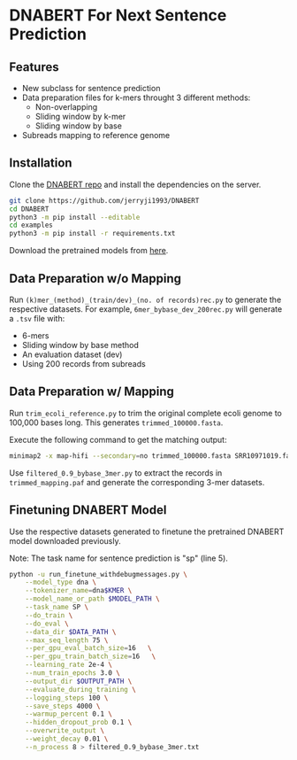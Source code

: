 # DNABERT For Next Sentence Prediction

<PROJECT DESCRIPTION HERE>

## Features

- New subclass for sentence prediction
- Data preparation files for k-mers throught 3 different methods:
  - Non-overlapping  
  - Sliding window by k-mer
  - Sliding window by base
- Subreads mapping to reference genome

## Installation

Clone the [DNABERT repo](https://github.com/jerryji1993/DNABERT) and install the dependencies on the server.

```sh
git clone https://github.com/jerryji1993/DNABERT
cd DNABERT
python3 -m pip install --editable
cd examples
python3 -m pip install -r requirements.txt
```

Download the pretrained models from [here](https://github.com/jerryji1993/DNABERT#32-download-pre-trained-dnabert).

## Data Preparation w/o Mapping
Run `(k)mer_(method)_(train/dev)_(no. of records)rec.py` to generate the respective datasets. For example, `6mer_bybase_dev_200rec.py` will generate a `.tsv` file with:
- 6-mers
- Sliding window by base method
- An evaluation dataset (dev)
- Using 200 records from subreads

## Data Preparation w/ Mapping
Run `trim_ecoli_reference.py` to trim the original complete ecoli genome to 100,000 bases long. This generates `trimmed_100000.fasta`.

Execute the following command to get the matching output:

```sh
minimap2 -x map-hifi --secondary=no trimmed_100000.fasta SRR10971019.fastq > trimmed_mapping.paf
```

Use `filtered_0.9_bybase_3mer.py` to extract the records in `trimmed_mapping.paf` and generate the corresponding 3-mer datasets.

## Finetuning DNABERT Model
Use the respective datasets generated to finetune the pretrained DNABERT model downloaded previously.

Note: The task name for sentence prediction is "sp" (line 5).

```sh
python -u run_finetune_withdebugmessages.py \
    --model_type dna \
    --tokenizer_name=dna$KMER \
    --model_name_or_path $MODEL_PATH \
    --task_name SP \
    --do_train \
    --do_eval \
    --data_dir $DATA_PATH \
    --max_seq_length 75 \
    --per_gpu_eval_batch_size=16   \
    --per_gpu_train_batch_size=16   \
    --learning_rate 2e-4 \
    --num_train_epochs 3.0 \
    --output_dir $OUTPUT_PATH \
    --evaluate_during_training \
    --logging_steps 100 \
    --save_steps 4000 \
    --warmup_percent 0.1 \
    --hidden_dropout_prob 0.1 \
    --overwrite_output \
    --weight_decay 0.01 \
    --n_process 8 > filtered_0.9_bybase_3mer.txt
```